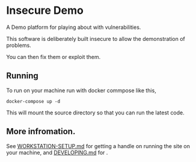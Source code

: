 # Insecure Demo

A Demo platform for playing about with vulnerabilities.

This software is deliberately built insecure to allow the demonstration of
problems.

You can then fix them or exploit them.

## Running

To run on your machine run with docker commpose like this,

    docker-compose up -d

This will mount the source directory so that you can run the latest code.

## More infromation.

See [WORKSTATION-SETUP.md](WORKSTATION-SETUP.md) for getting a handle on running
the site on your machine, and [DEVELOPING.md](DEVELOPING.md) for .
